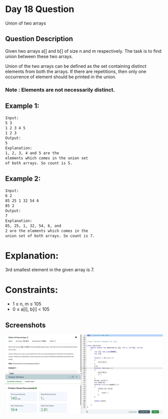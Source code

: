 
# Day 18 Question
Union of two arrays


## Question Description
Given two arrays a[] and b[] of size n and m respectively. The task is to find union between these two arrays.

Union of the two arrays can be defined as the set containing distinct elements from both the arrays. If there are repetitions, then only one occurrence of element should be printed in the union.

### Note : Elements are not necessarily distinct.

## Example 1:


````
Input:
5 3
1 2 3 4 5
1 2 3
Output: 
5
Explanation: 
1, 2, 3, 4 and 5 are the
elements which comes in the union set
of both arrays. So count is 5.

````
## Example 2:
````
Input:
6 2 
85 25 1 32 54 6
85 2 
Output: 
7
Explanation: 
85, 25, 1, 32, 54, 6, and
2 are the elements which comes in the
union set of both arrays. So count is 7.
````




# Explanation:
3rd smallest element in the given 
array is 7.


# Constraints:
- 1 ≤ n, m ≤ 105
- 0 ≤ a[i], b[i] < 105



## Screenshots

![Solution Screenshot](/ProgramSS/Solution18.jpg)

